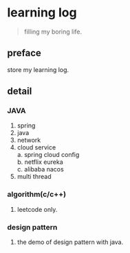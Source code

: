 # learning log

> filling my boring life.

## preface
store my learning log.

## detail

### JAVA

1. spring
2. java
3. network
4. cloud service  
  a. spring cloud config  
  b. netflix eureka  
  c. alibaba nacos  
5. multi thread

### algorithm(c/c++)

1. leetcode only.

### design pattern

1. the demo of design pattern with java.
